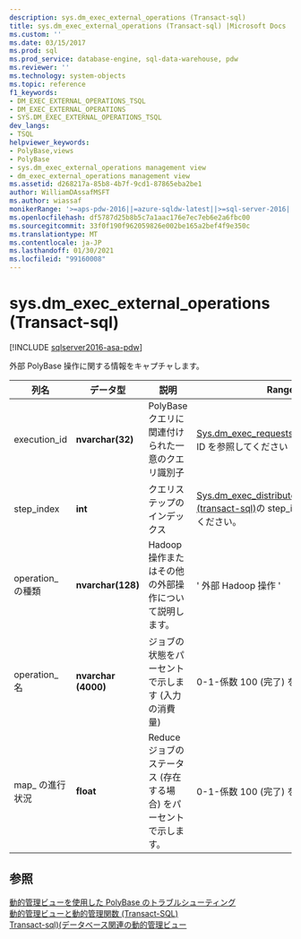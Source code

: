 ```yaml
---
description: sys.dm_exec_external_operations (Transact-sql)
title: sys.dm_exec_external_operations (Transact-sql) |Microsoft Docs
ms.custom: ''
ms.date: 03/15/2017
ms.prod: sql
ms.prod_service: database-engine, sql-data-warehouse, pdw
ms.reviewer: ''
ms.technology: system-objects
ms.topic: reference
f1_keywords:
- DM_EXEC_EXTERNAL_OPERATIONS_TSQL
- DM_EXEC_EXTERNAL_OPERATIONS
- SYS.DM_EXEC_EXTERNAL_OPERATIONS_TSQL
dev_langs:
- TSQL
helpviewer_keywords:
- PolyBase,views
- PolyBase
- sys.dm_exec_external_operations management view
- dm_exec_external_operations management view
ms.assetid: d268217a-85b8-4b7f-9cd1-87865eba2be1
author: WilliamDAssafMSFT
ms.author: wiassaf
monikerRange: '>=aps-pdw-2016||=azure-sqldw-latest||>=sql-server-2016||>=sql-server-linux-2017||=azuresqldb-mi-current'
ms.openlocfilehash: df5787d25b8b5c7a1aac176e7ec7eb6e2a6fbc00
ms.sourcegitcommit: 33f0f190f962059826e002be165a2bef4f9e350c
ms.translationtype: MT
ms.contentlocale: ja-JP
ms.lasthandoff: 01/30/2021
ms.locfileid: "99160008"
---
```

# <a name="sysdm_exec_external_operations-transact-sql"></a>sys.dm_exec_external_operations (Transact-sql)
[!INCLUDE [sqlserver2016-asa-pdw](../../includes/applies-to-version/sqlserver2016-asa-pdw.md)]

  外部 PolyBase 操作に関する情報をキャプチャします。  
  
|列名|データ型|説明|Range|  
|-----------------|---------------|-----------------|-----------|  
|execution_id|**nvarchar(32)**|PolyBase クエリに関連付けられた一意のクエリ識別子|[Sys.dm_exec_requests &#40;transact-sql&#41;](../../relational-databases/system-dynamic-management-views/sys-dm-exec-requests-transact-sql.md)の ID を参照してください|  
|step_index|**int**|クエリステップのインデックス|[Sys.dm_exec_distributed_request_steps &#40;transact-sql&#41;](../../relational-databases/system-dynamic-management-views/sys-dm-exec-distributed-request-steps-transact-sql.md)の step_index を参照してください。|  
|operation_ の種類|**nvarchar(128)**|Hadoop 操作またはその他の外部操作について説明します。|' 外部 Hadoop 操作 '|  
|operation_ 名|**nvarchar (4000)**|ジョブの状態をパーセントで示します (入力の消費量)|0-1-係数 100 (完了) を乗算|  
|map_ の進行状況|**float**|Reduce ジョブのステータス (存在する場合) をパーセントで示します。|0-1-係数 100 (完了) を乗算|  
  
## <a name="see-also"></a>参照  
 [動的管理ビューを使用した PolyBase のトラブルシューティング](/previous-versions/sql/sql-server-2016/mt146389(v=sql.130))   
 [動的管理ビューと動的管理関数 &#40;Transact-SQL&#41;](~/relational-databases/system-dynamic-management-views/system-dynamic-management-views.md)   
 [Transact-sql&#41;&#40;データベース関連の動的管理ビュー ](../../relational-databases/system-dynamic-management-views/database-related-dynamic-management-views-transact-sql.md)  
  
